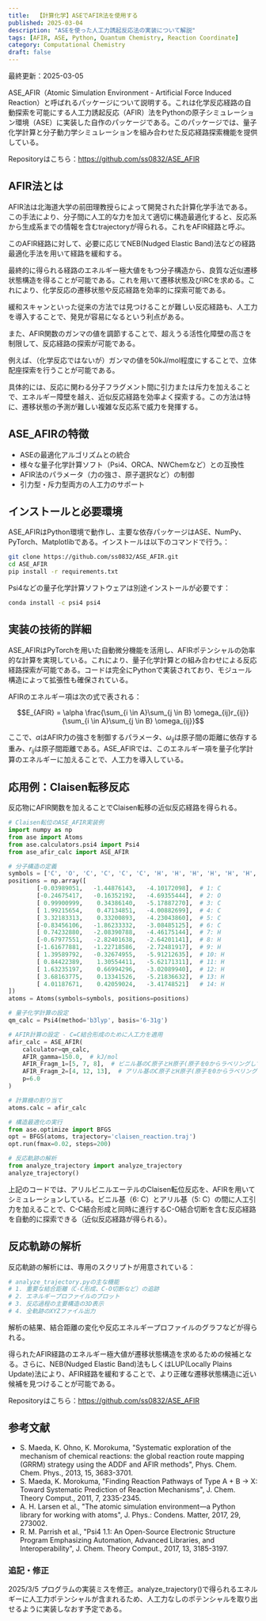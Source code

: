 ```yaml
---
title:  【計算化学】ASEでAFIR法を使用する
published: 2025-03-04
description: "ASEを使った人工力誘起反応法の実装について解説"
tags: [AFIR, ASE, Python, Quantum Chemistry, Reaction Coordinate]
category: Computational Chemistry
draft: false
---
```

最終更新：2025-03-05


ASE_AFIR（Atomic Simulation Environment - Artificial Force Induced Reaction）と呼ばれるパッケージについて説明する。これは化学反応経路の自動探索を可能にする人工力誘起反応（AFIR）法をPythonの原子シミュレーション環境（ASE）に実装した自作のパッケージである。このパッケージでは、量子化学計算と分子動力学シミュレーションを組み合わせた反応経路探索機能を提供している。


Repositoryはこちら：https://github.com/ss0832/ASE_AFIR

## AFIR法とは

AFIR法は北海道大学の前田理教授らによって開発された計算化学手法である。この手法により、分子間に人工的な力を加えて適切に構造最適化すると、反応系から生成系までの情報を含むtrajectoryが得られる。これをAFIR経路と呼ぶ。

このAFIR経路に対して、必要に応じてNEB(Nudged Elastic Band)法などの経路最適化手法を用いて経路を緩和する。

最終的に得られる経路のエネルギー極大値をもつ分子構造から、良質な近似遷移状態構造を得ることが可能である。これを用いて遷移状態及びIRCを求める。これにより、化学反応の遷移状態や反応経路を効率的に探索可能である。

緩和スキャンといった従来の方法では見つけることが難しい反応経路も、人工力を導入することで、発見が容易になるという利点がある。

また、AFIR関数のガンマの値を調節することで、超えうる活性化障壁の高さを制限して、反応経路の探索が可能である。

例えば、（化学反応ではないが）ガンマの値を50kJ/mol程度にすることで、立体配座探索を行うことが可能である。

具体的には、反応に関わる分子フラグメント間に引力または斥力を加えることで、エネルギー障壁を越え、近似反応経路を効率よく探索する。この方法は特に、遷移状態の予測が難しい複雑な反応系で威力を発揮する。

## ASE_AFIRの特徴

- ASEの最適化アルゴリズムとの統合
- 様々な量子化学計算ソフト（Psi4、ORCA、NWChemなど）との互換性
- AFIR法のパラメータ（力の強さ、原子選択など）の制御
- 引力型・斥力型両方の人工力のサポート


## インストールと必要環境
ASE_AFIRはPython環境で動作し、主要な依存パッケージはASE、NumPy、PyTorch、Matplotlibである。インストールは以下のコマンドで行う。：

```bash
git clone https://github.com/ss0832/ASE_AFIR.git
cd ASE_AFIR
pip install -r requirements.txt
```
Psi4などの量子化学計算ソフトウェアは別途インストールが必要です：

```bash
conda install -c psi4 psi4
```

## 実装の技術的詳細

ASE_AFIRはPyTorchを用いた自動微分機能を活用し、AFIRポテンシャルの効率的な計算を実現している。これにより、量子化学計算との組み合わせによる反応経路探索が可能である。コードは完全にPythonで実装されており、モジュール構造によって拡張性も確保されている。

AFIRのエネルギー項は次の式で表される：

$$E_{AFIR} = \alpha \frac{\sum_{i \in A}\sum_{j \in B} \omega_{ij}r_{ij}}{\sum_{i \in A}\sum_{j \in B} \omega_{ij}}$$

ここで、$\alpha$はAFIR力の強さを制御するパラメータ、$\omega_{ij}$は原子間の距離に依存する重み、$r_{ij}$は原子間距離である。ASE_AFIRでは、このエネルギー項を量子化学計算のエネルギーに加えることで、人工力を導入している。

## 応用例：Claisen転移反応

反応物にAFIR関数を加えることでClaisen転移の近似反応経路を得られる。

```python
# Claisen転位のASE_AFIR実装例
import numpy as np
from ase import Atoms
from ase.calculators.psi4 import Psi4
from ase_afir_calc import ASE_AFIR

# 分子構造の定義
symbols = ['C', 'O', 'C', 'C', 'C', 'C', 'H', 'H', 'H', 'H', 'H', 'H', 'H', 'H']
positions = np.array([
        [-0.03989051,   -1.44876143,   -4.10172098],  # 1: C
        [-0.24675417,   -0.16352192,   -4.69355444],  # 2: O
        [ 0.99900999,    0.34386140,   -5.17887270],  # 3: C
        [ 1.99215654,    0.47134851,   -4.00882699],  # 4: C
        [ 3.32183313,    0.33200893,   -4.23043860],  # 5: C
        [-0.83456106,   -1.86233332,   -3.08485125],  # 6: C
        [ 0.74232880,   -2.08390788,   -4.46175144],  # 7: H
        [-0.67977551,   -2.82401638,   -2.64201141],  # 8: H
        [-1.61677881,   -1.22718586,   -2.72481917],  # 9: H
        [ 1.39589792,   -0.32674955,   -5.91212635],  # 10: H
        [ 0.84422389,    1.30554411,   -5.62171311],  # 11: H
        [ 1.63235197,    0.66994296,   -3.02089940],  # 12: H
        [ 3.68163775,    0.13341526,   -5.21836632],  # 13: H
        [ 4.01187671,    0.42059024,   -3.41748521]   # 14: H
])
atoms = Atoms(symbols=symbols, positions=positions)

# 量子化学計算の設定
qm_calc = Psi4(method='b3lyp', basis='6-31g')

# AFIR計算の設定 - C=C結合形成のために人工力を適用
afir_calc = ASE_AFIR(
    calculator=qm_calc,
    AFIR_gamma=150.0,  # kJ/mol 
    AFIR_Fragm_1=[5, 7, 8],  # ビニル基のC原子とH原子(原子を0からラベリングしている, ASEのフォーマットに合わせている)
    AFIR_Fragm_2=[4, 12, 13],  # アリル基のC原子とH原子(原子を0からラベリングしている)
    p=6.0
)

# 計算機の割り当て
atoms.calc = afir_calc

# 構造最適化の実行
from ase.optimize import BFGS
opt = BFGS(atoms, trajectory='claisen_reaction.traj')
opt.run(fmax=0.02, steps=200)

# 反応軌跡の解析
from analyze_trajectory import analyze_trajectory
analyze_trajectory()

```
上記のコードでは、アリルビニルエーテルのClaisen転位反応を、AFIRを用いてシミュレーションしている。ビニル基（6: C）とアリル基（5: C）の間に人工引力を加えることで、C-C結合形成と同時に進行するC-O結合切断を含む反応経路を自動的に探索できる（近似反応経路が得られる）。

## 反応軌跡の解析
反応軌跡の解析には、専用のスクリプトが用意されている：

```Python
# analyze_trajectory.pyの主な機能
# 1. 重要な結合距離（C-C形成、C-O切断など）の追跡
# 2. エネルギープロファイルのプロット
# 3. 反応過程の主要構造の3D表示
# 4. 全軌跡のXYZファイル出力
```
解析の結果、結合距離の変化や反応エネルギープロファイルのグラフなどが得られる。

得られたAFIR経路のエネルギー極大値が遷移状態構造を求めるための候補となる。さらに、NEB(Nudged Elastic Band)法もしくはLUP(Locally Plains Update)法により、AFIR経路を緩和することで、より正確な遷移状態構造に近い候補を見つけることが可能である。


Repositoryはこちら：https://github.com/ss0832/ASE_AFIR



## 参考文献
- S. Maeda, K. Ohno, K. Morokuma, "Systematic exploration of the mechanism of chemical reactions: the global reaction route mapping (GRRM) strategy using the ADDF and AFIR methods", Phys. Chem. Chem. Phys., 2013, 15, 3683-3701.
- S. Maeda, K. Morokuma, "Finding Reaction Pathways of Type A + B → X: Toward Systematic Prediction of Reaction Mechanisms", J. Chem. Theory Comput., 2011, 7, 2335-2345.
- A. H. Larsen et al., "The atomic simulation environment—a Python library for working with atoms", J. Phys.: Condens. Matter, 2017, 29, 273002.
- R. M. Parrish et al., "Psi4 1.1: An Open-Source Electronic Structure Program Emphasizing Automation, Advanced Libraries, and Interoperability", J. Chem. Theory Comput., 2017, 13, 3185-3197.

### 追記・修正

2025/3/5 プログラムの実装ミスを修正。analyze_trajectory()で得られるエネルギーに人工力ポテンシャルが含まれるため、人工力なしのポテンシャルを取り出せるように実装しなおす予定である。

